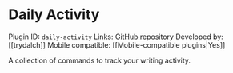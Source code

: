 # Daily Activity

Plugin ID: `daily-activity`
Links: [GitHub repository](https://github.com/trydalch/obsidian-daily-activity)
Developed by: [[trydalch]]
Mobile compatible: [[Mobile-compatible plugins|Yes]]

A collection of commands to track your writing activity.
